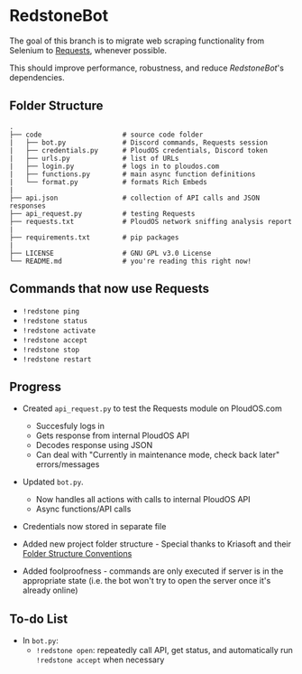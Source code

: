 # RedstoneBot

The goal of this branch is to migrate web scraping functionality from Selenium to [Requests](https://requests.readthedocs.io/en/master/), whenever possible. 

This should improve performance, robustness, and reduce _RedstoneBot_'s dependencies.

## Folder Structure

```
.
├── code                    # source code folder
|   ├── bot.py              # Discord commands, Requests session
|   ├── credentials.py      # PloudOS credentials, Discord token
|   ├── urls.py             # list of URLs 
|   ├── login.py            # logs in to ploudos.com
|   ├── functions.py        # main async function definitions
|   └── format.py           # formats Rich Embeds
|
├── api.json                # collection of API calls and JSON responses
├── api_request.py          # testing Requests
├── requests.txt            # PloudOS network sniffing analysis report
|
├── requirements.txt        # pip packages
|
├── LICENSE                 # GNU GPL v3.0 License
└── README.md               # you're reading this right now! 
```


## Commands that now use Requests

* `!redstone ping` 
* `!redstone status`
* `!redstone activate`
* `!redstone accept`
* `!redstone stop`
* `!redstone restart`

## Progress

* Created `api_request.py` to test the Requests module on PloudOS.com
  * Succesfuly logs in
  * Gets response from internal PloudOS API
  * Decodes response using JSON
  * Can deal with "Currently in maintenance mode, check back later" errors/messages
  
* Updated `bot.py`.
  * Now handles all actions with calls to internal PloudOS API
  * Async functions/API calls
  
* Credentials now stored in separate file
  
* Added new project folder structure - Special thanks to Kriasoft and their [Folder Structure Conventions](https://github.com/KriaSoft/Folder-Structure-Conventions)

* Added foolproofness - commands are only executed if server is in the appropriate state (i.e. the bot won't try to open the server once it's already online)



## To-do List

* In `bot.py`:
  * `!redstone open`: repeatedly call API, get status, and automatically run `!redstone accept` when necessary
